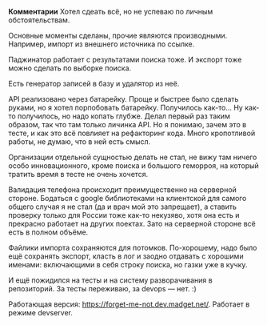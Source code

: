 **Комментарии**
Хотел сдеать всё, но не успеваю по личным обстоятельствам.

Основные моменты сделаны, прочие являются производными. Например, импорт из внешнего источника по ссылке.

Паджинатор работает с результатами поиска тоже. И экспорт тоже можно сделать по выборке поиска.

Есть генератор записей в базу и удалятор из неё.

API реализовано через батарейку. Проще и быстрее было сделать руками, но я хотел порпобовать батарейку. Получилось как-то… Ну как-то получилось, но надо копать глубже. Делал первый раз таким образом, так что там только личинка API. Но я понимаю, зачем это в тесте, и как это всё повлияет на рефакторинг кода. Много кропотливой работы, не думаю, что в ней есть смысл.

Организации отдельной сущностью делать не стал, не вижу там ничего особо инновационного, кроме поиска и большого геморроя, на который тратить время в тесте не очень хочется.

Валидация телефона происходит преимущественно на серверной стороне. Бодаться с google библиотеками на клиентской для самого общего случая я не стал (да и врач мой это запрещает), а ставить проверку только для России тоже как-то некузяво, хотя она есть и прекрасно работает на других поектах. Зато на серверной стороне всё есть в полном объёме.

Файлики импорта сохраняются для потомков. По-хорошему, надо было ещё сохранять экспорт, класть в лог и заодно отдавать с хорошими именами: включающими в себя строку поиска, но газки уже в кучку.

И ещё пожидился на тесты и на систему разворачивания в репозиторий. За тесты переживаю, за devops — нет. :)

Работающая версия: https://forget-me-not.dev.madget.net/. Работает в режиме devserver.